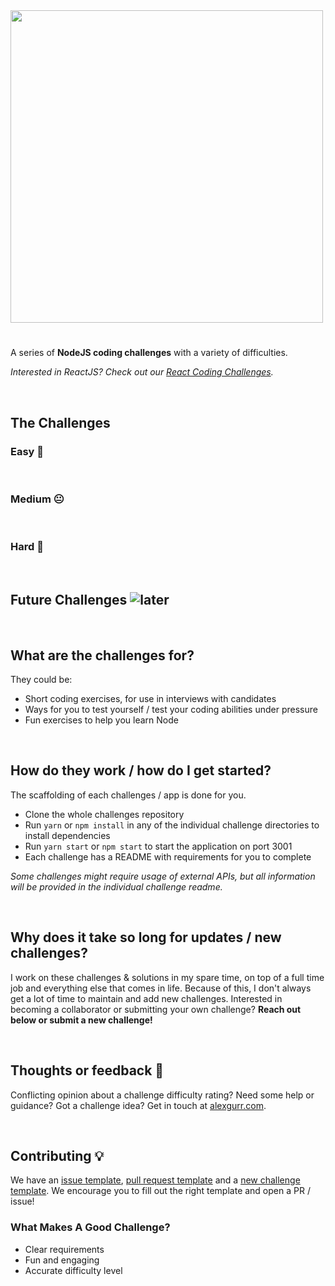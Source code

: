 <img src="https://puu.sh/HyrlI/7adfb911e2.png" width=500 />

#
A series of **NodeJS coding challenges** with a variety of difficulties.

*Interested in ReactJS? Check out our [React Coding Challenges](https://github.com/alexgurr/react-coding-challenges).*

&nbsp;
## The Challenges
### Easy 🙂

&nbsp;
### Medium 😐

&nbsp;
### Hard 😬

&nbsp;
## Future Challenges ![later](https://badgen.net/badge/status/coming%20later/yellow?icon=)

&nbsp;
## What are the challenges for?
They could be:
- Short coding exercises, for use in interviews with candidates
- Ways for you to test yourself / test your coding abilities under pressure
- Fun exercises to help you learn Node 

&nbsp;
## How do they work / how do I get started?
The scaffolding of each challenges / app is done for you.

- Clone the whole challenges repository
- Run `yarn` or `npm install` in any of the individual challenge directories to install dependencies
- Run `yarn start` or `npm start` to start the application on port 3001
- Each challenge has a README with requirements for you to complete

*Some challenges might require usage of external APIs, but all information will be provided in the individual challenge readme.*

&nbsp;
## Why does it take so long for updates / new challenges?
I work on these challenges & solutions in my spare time, on top of a full time job and everything else that comes in life. Because of this, I don't always get a lot of time to maintain and add new challenges. Interested in becoming a collaborator or submitting your own challenge? **Reach out below or submit a new challenge!**

&nbsp;
## Thoughts or feedback 💬
Conflicting opinion about a challenge difficulty rating? Need some help or guidance? Got a challenge idea? Get in touch at [alexgurr.com](https://www.alexgurr.com).

&nbsp;
## Contributing 💡
We have an [issue template](https://github.com/alexgurr/node-coding-challenges/blob/master/issue_template.md), [pull request template](https://github.com/alexgurr/node-coding-challenges/blob/master/pull_request_template.md) and a [new challenge template](https://github.com/alexgurr/node-coding-challenges/blob/master/new_challenge_template.md). We encourage you to fill out the right template and open a PR / issue!


### What Makes A Good Challenge?
- Clear requirements
- Fun and engaging
- Accurate difficulty level
